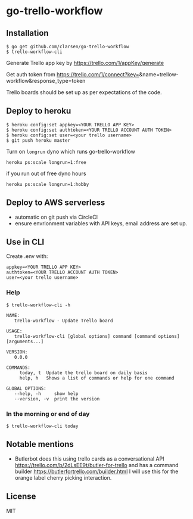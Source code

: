 # go-trello-workflow

## Installation
    $ go get github.com/clarsen/go-trello-workflow
    $ trello-workflow-cli



Generate Trello app key by https://trello.com/1/appKey/generate

Get auth token from https://trello.com/1/connect?key=<YOUR TRELLO APP KEY>&name=trellow-workflow&response_type=token

Trello boards should be set up as per expectations of the code.

## Deploy to heroku
    $ heroku config:set appkey=<YOUR TRELLO APP KEY>
    $ heroku config:set authtoken=<YOUR TRELLO ACCOUNT AUTH TOKEN>
    $ heroku config:set user=<your trello username>
    $ git push heroku master

Turn on `longrun` dyno which runs go-trello-workflow

    heroku ps:scale longrun=1:free

if you run out of free dyno hours

    heroku ps:scale longrun=1:hobby

## Deploy to AWS serverless

- automatic on git push via CircleCI
- ensure envrionment variables with API keys, email address are set up.

## Use in CLI
Create .env with:

    appkey=<YOUR TRELLO APP KEY>
    authtoken=<YOUR TRELLO ACCOUNT AUTH TOKEN>
    user=<your trello username>

### Help

    $ trello-workflow-cli -h

    NAME:
       trello-workflow - Update Trello board

    USAGE:
       trello-workflow-cli [global options] command [command options] [arguments...]

    VERSION:
       0.0.0

    COMMANDS:
         today, t  Update the trello board on daily basis
         help, h   Shows a list of commands or help for one command

    GLOBAL OPTIONS:
       --help, -h     show help
       --version, -v  print the version

### In the morning or end of day
    $ trello-workflow-cli today

## Notable mentions
- Butlerbot does this using trello cards as a conversational API https://trello.com/b/2dLsEE9t/butler-for-trello
  and has a command builder https://butlerfortrello.com/builder.html   I will use this for the orange label cherry picking interaction.


## License

MIT
